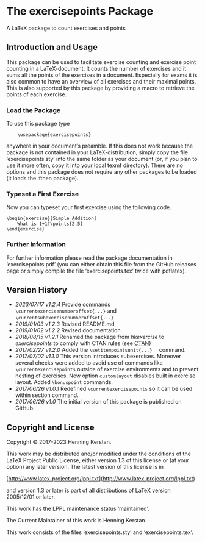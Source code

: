 # The exercisepoints Package
A LaTeX package to count exercises and points

## Introduction and Usage
This package can be used to facilitate exercise counting and exercise point counting in a LaTeX-document. It counts the number of exercises and it sums all the points of the exercises in a document. 
Especially for exams it is also common to have an overview of all exercises and their maximal points. This is also supported by this package by providing a macro to retrieve the points of each exercise.

### Load the Package
To use this package type
```
    \usepackage{exercisepoints}
```
anywhere in your document’s preamble. If this does not work because the package is not contained in your LaTeX-distribution, simply copy the file ‘exercisepoints.sty’ into the same folder as your document (or, if you plan to use it more often, copy it into your local texmf directory). There are no options and this package does not require any other packages to be loaded (it loads the ifthen package).

### Typeset a First Exercise
Now you can typeset your first exercise using the following code.
```
\begin{exercise}[Simple Addition] 
    What is 1+1?\points{2.5}
\end{exercise}
```

### Further Information
For further information please read the package documentation in ‘exercisepoints.pdf’ (you can either obtain this file from the GitHub releases page or simply compile the file ‘exercisepoints.tex’ twice with pdflatex).

## Version History
- *2023/07/17 v1.2.4* Provide commands ```\currentexercisenumberoffset{...}``` and ```\currentsubexercisenumberoffset{...}```
- *2019/01/03 v1.2.3* Revised README.md
- *2019/01/02 v1.2.2* Revised documentation
- *2018/08/15 v1.2.1* Renamed the package from *hkexercise* to *exercisepoints* to comply with CTAN rules (see [CTAN](https://ctan.org/file/help/ctan/CTAN-upload-addendum))
- *2017/02/27 v1.2.0* Added the ``\setitempointsunit{...}  `` command.
- *2017/07/02 v1.1.0* This version introduces subexercises. Moreover several checks were added to avoid use of commands like ``\currentexercisepoints`` outside of exercise environments and to prevent nesting of exercises. New option ``customlayout`` disables built in exercise layout. Added ``\bonuspoint`` commands.
- *2017/06/26 v1.0.1* Redefined ``\currentexercisepoints`` so it can be used within section command. 
- *2017/06/26 v1.0* The initial version of this package is published on GitHub.

## Copyright and License
Copyright © 2017-2023 Henning Kerstan.

This work may be distributed and/or modified under the conditions of the LaTeX Project Public License, either version 1.3 of this license or (at your option) any later version. The latest version of this license is in

[http://www.latex-project.org/lppl.txt](http://www.latex-project.org/lppl.txt)

and version 1.3 or later is part of all distributions of LaTeX version 2005/12/01 or later.

This work has the LPPL maintenance status ‘maintained’.

The Current Maintainer of this work is Henning Kerstan.

This work consists of the files ‘exercisepoints.sty’ and ‘exercisepoints.tex’.